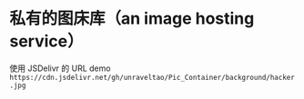 # 私有的图床库（an image hosting service）
 使用 JSDelivr 的 URL
demo
`https://cdn.jsdelivr.net/gh/unraveltao/Pic_Container/background/hacker.jpg`
